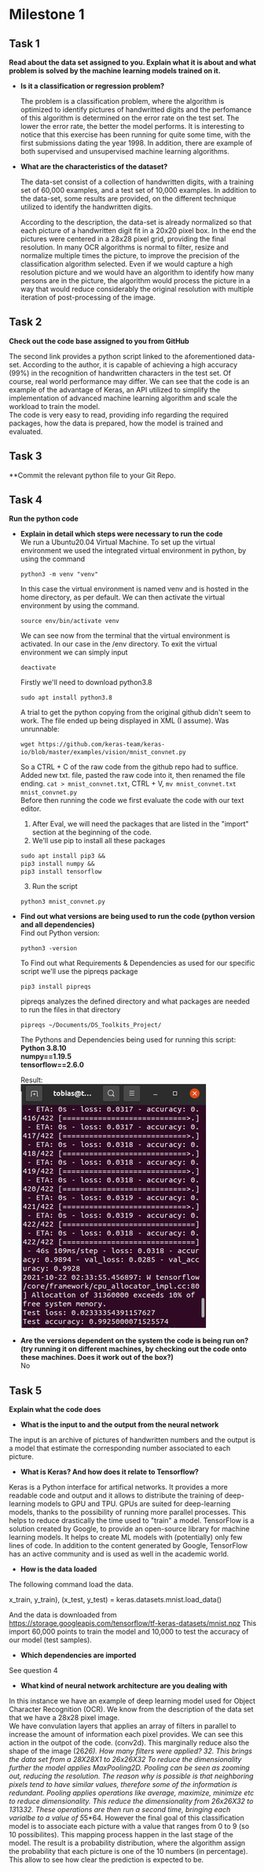 # Milestone 1 

## Task 1
**Read about the data set assigned to you. Explain what it is about and what problem is solved by the machine learning models trained on it.**

- **Is it a classification or regression problem?**  

  The problem is a classification problem, where the algorithm is optimized to identify pictures of handwritted digits and the perfomance of this algorithm is determined on the error
  rate on the test set. The lower the error rate, the better the model performs. It is interesting to notice that this exercise has been running for quite some time, with the first
  submissions dating the year 1998. In addition, there are example of both supervised and unsupervised machine learning algorithms.

- **What are the characteristics of the dataset?**    

  The data-set consist of a collection of handwritten digits, with a training set of 60,000 examples, and a test set of 10,000 examples. In addition to the data-set, some results are   provided, on the different technique utilized to identify the handwritten digits. 

  According to the description, the data-set is already normalized so that each picture of a handwritten digit fit in a 20x20 pixel box. In the end the pictures were centered in a
  28x28 pixel grid, providing the final resolution. In many OCR algorithms is normal to filter, resize and normalize multiple times the picture, to improve the precision of the 
  classification algorithm selected. Even if we would capture a high resolution picture and we would have an algorithm to identify how many persons are in the picture, the algorithm
  would process the picture in a way that would reduce considerably the original resolution with multiple iteration of post-processing of the image.

## Task 2
**Check out the code base assigned to you from GitHub**

  The second link provides a python script linked to the aforementioned data-set. According to the author, it is capable of achieving a high accuracy (99%) in the recognition of
  handwritten characters in the test set. Of course, real world performance may differ. 
  We can see that the code is an example of the advantage of Keras, an API utilized to simplify the implementation of advanced machine learning algorithm and scale the workload to
  train the model.  
  The code is very easy to read, providing info regarding the required packages, how the data is prepared, how the model is trained and evaluated. 
  
## Task 3
**Commit the relevant python file to your Git Repo.

## Task 4

**Run the python code**

- **Explain in detail which steps were necessary to run the code**  
  We run a Ubuntu20.04 Virtual Machine. To set up the virtual environment we used the integrated virtual environment in python, by using the command 
  ```
  python3 -m venv "venv" 
  ```
  In this case the virtual environment is named venv and is hosted in the home directory, as per default.
  We can then activate the virtual environment by using the command.
  ```
  source env/bin/activate venv 
  ```
  We can see now from the terminal that the virtual environment is activated. In our case in the /env directory.
  To exit the virtual environment we can simply input
  ```
  deactivate 
  ```  
  Firstly we'll need to download python3.8  
  ```
  sudo apt install python3.8
  ```
  A trial to get the python copying from the original github didn't seem to work. 
  The file ended up being displayed in XML (I assume). Was unrunnable:
  ```
  wget https://github.com/keras-team/keras-io/blob/master/examples/vision/mnist_convnet.py
  ```
  So a CTRL + C of the raw code from the github repo had to suffice. Added new txt. file, pasted the raw code into it, then renamed the file ending.
  `cat > mnist_convnet.txt`, CTRL + V, `mv mnist_convnet.txt mnist_convnet.py`  
  Before then running the code we first evaluate the code with our text editor.  
  1. After Eval, we will need the packages that are listed in the "import" section at the beginning of the code.
  2. We'll use pip to install all these packages
    ```
    sudo apt install pip3 &&
    pip3 install numpy &&
    pip3 install tensorflow 
    ```
  3. Run the script
    ```
    python3 mnist_convnet.py
    ```

- **Find out what versions are being used to run the code (python version and all dependencies)**  
  Find out Python version:
  ```
  python3 -version
  ```
  To Find out what Requirements & Dependencies as used for our specific script we'll use the pipreqs package
  ```
  pip3 install pipreqs
  ```
  pipreqs analyzes the defined directory and what packages are needed to run the files in that directory
  ```
  pipreqs ~/Documents/DS_Toolkits_Project/
  ```
  The Pythons and Dependencies being used for running this script:  
  **Python 3.8.10  
  numpy==1.19.5  
  tensorflow==2.6.0**  

  Result:  
  ![Results](https://github.com/tobiasuruali/DS_ToolKits_Project/blob/feature/Milestone_Reports/images/Results_PythonScript_mnist.png)

- **Are the versions dependent on the system the code is being run on? (try running it on different machines, by checking out the code onto these machines. Does it work out of the box?)**  
  No

## Task 5  
**Explain what the code does**  

  - **What is the input to and the output from the neural network**  
  
  The input is an archive of pictures of handwritten numbers and the output is a model that estimate the corresponding number associated to each picture. 
  
  - **What is Keras? And how does it relate to Tensorflow?**
  
  Keras is a Python interface for artifical networks. It provides a more readable code and output and it allows to distribute the training of deep-learning models to GPU and TPU.
  GPUs are suited for deep-learning models, thanks to the possibility of running more parallel processes. This helps to reduce drastically the time used to 
  "train" a model. 
  TensorFlow is a solution created by Google, to provide an open-source library for machine learning models. It helps to create ML models with (potentially) only few lines of code.
  In addition to the content generated by Google, TensorFlow has an active community and is used as well in the academic world.
  
 - **How is the data loaded**  
 
  The following command load the data. 
  
  x_train, y_train), (x_test, y_test) = keras.datasets.mnist.load_data()
  
  And the data is downloaded from https://storage.googleapis.com/tensorflow/tf-keras-datasets/mnist.npz
  This import 60,000 points to train the model and 10,000 to test the accuracy of our model (test samples).
  
  - **Which dependencies are imported**  
  
  See question 4
  
  - **What kind of neural network architecture are you dealing with**  
  
  In this instance we have an example of deep learning model used for Object Character Recognition (OCR).
  We know from the description of the data set that we have a 28x28 pixel image.  
  We have convulation layers that applies an array of filters in parallel to increase the amount of information each pixel provides. We can see this action in the outpot of the code.
  (conv2d). This marginally reduce also the shape of the image (26*26). How many filters were applied? 32. 
  This brings the data set from a 28X28X1 to 26x26X32 
  To reduce the dimensionality further the model applies MaxPooling2D. Pooling can be seen as zooming out, reducing the resolution. The reason why is possible is that neighboring 
  pixels tend to have similar values, therefore some of the information is redundant. Pooling applies operations like average, maximize, minimize etc to reduce dimensionality.
  This reduce the dimensionality from 26x26X32 to 13*13*32.
  These operations are then run a second time, bringing each varialbe to a value of 5*5*64.
  However the final goal of this classification model is to associate each picture with a value that ranges from 0 to 9 (so 10 possibilites). 
  This mapping process happen in the last stage of the model. The result is a probability distribution, where the algorithm assign the probability that each picture is 
  one of the 10 numbers (in percentage). This allow to see how clear the prediction is expected to be.
 
  
  
  
